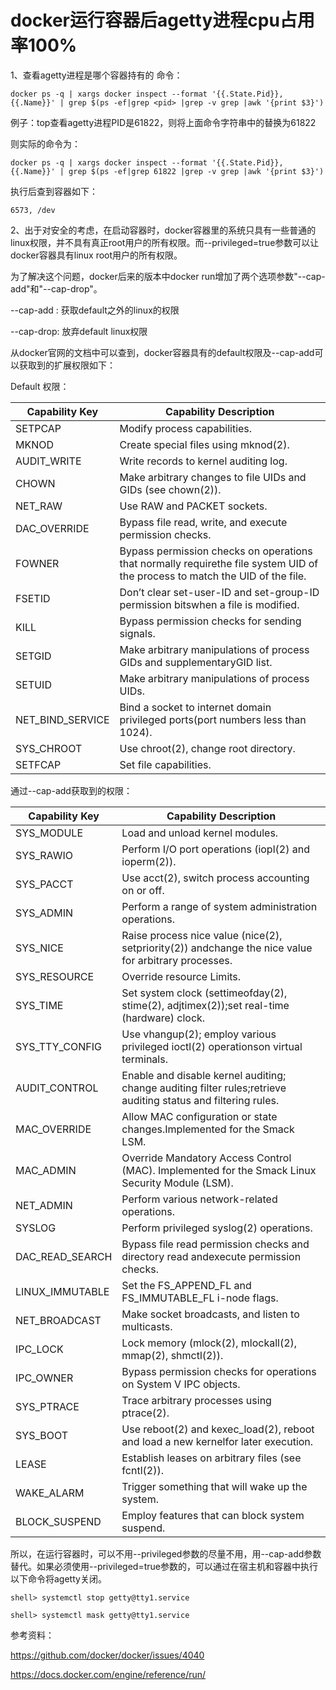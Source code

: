 # docker运行容器后agetty进程cpu占用率100%

1、查看agetty进程是哪个容器持有的
命令：

```shell
docker ps -q | xargs docker inspect --format '{{.State.Pid}}, {{.Name}}' | grep $(ps -ef|grep <pid> |grep -v grep |awk '{print $3}')
```


例子：top查看agetty进程PID是61822，则将上面命令字符串中的<pid>替换为61822

则实际的命令为：

```shell
docker ps -q | xargs docker inspect --format '{{.State.Pid}}, {{.Name}}' | grep $(ps -ef|grep 61822 |grep -v grep |awk '{print $3}')
```

执行后查到容器如下：

```shell
6573, /dev
```

2、出于对安全的考虑，在启动容器时，docker容器里的系统只具有一些普通的linux权限，并不具有真正root用户的所有权限。而--privileged=true参数可以让docker容器具有linux root用户的所有权限。

为了解决这个问题，docker后来的版本中docker run增加了两个选项参数"--cap-add"和"--cap-drop"。

--cap-add : 获取default之外的linux的权限

--cap-drop: 放弃default linux权限

从docker官网的文档中可以查到，docker容器具有的default权限及--cap-add可以获取到的扩展权限如下：

Default 权限：

| Capability Key   | Capability Description                                       |
| ---------------- | ------------------------------------------------------------ |
| SETPCAP          | Modify process capabilities.                                 |
| MKNOD            | Create special files using mknod(2).                         |
| AUDIT_WRITE      | Write records to kernel auditing log.                        |
| CHOWN            | Make arbitrary changes to file UIDs and GIDs (see chown(2)). |
| NET_RAW          | Use RAW and PACKET sockets.                                  |
| DAC_OVERRIDE     | Bypass file read, write, and execute permission checks.      |
| FOWNER           | Bypass permission checks on operations that normally requirethe file system UID of the process to match the UID of the file. |
| FSETID           | Don’t clear set-user-ID and set-group-ID permission bitswhen a file is modified. |
| KILL             | Bypass permission checks for sending signals.                |
| SETGID           | Make arbitrary manipulations of process GIDs and supplementaryGID list. |
| SETUID           | Make arbitrary manipulations of process UIDs.                |
| NET_BIND_SERVICE | Bind a socket to internet domain privileged ports(port numbers less than 1024). |
| SYS_CHROOT       | Use chroot(2), change root directory.                        |
| SETFCAP          | Set file capabilities.                                       |

通过--cap-add获取到的权限：

| Capability Key  | Capability Description                                       |
| --------------- | ------------------------------------------------------------ |
| SYS_MODULE      | Load and unload kernel modules.                              |
| SYS_RAWIO       | Perform I/O port operations (iopl(2) and ioperm(2)).         |
| SYS_PACCT       | Use acct(2), switch process accounting on or off.            |
| SYS_ADMIN       | Perform a range of system administration operations.         |
| SYS_NICE        | Raise process nice value (nice(2), setpriority(2)) andchange the nice value for arbitrary processes. |
| SYS_RESOURCE    | Override resource Limits.                                    |
| SYS_TIME        | Set system clock (settimeofday(2), stime(2), adjtimex(2));set real-time (hardware) clock. |
| SYS_TTY_CONFIG  | Use vhangup(2); employ various privileged ioctl(2) operationson virtual terminals. |
| AUDIT_CONTROL   | Enable and disable kernel auditing; change auditing filter rules;retrieve auditing status and filtering rules. |
| MAC_OVERRIDE    | Allow MAC configuration or state changes.Implemented for the Smack LSM. |
| MAC_ADMIN       | Override Mandatory Access Control (MAC). Implemented for the Smack Linux Security Module (LSM). |
| NET_ADMIN       | Perform various network-related operations.                  |
| SYSLOG          | Perform privileged syslog(2) operations.                     |
| DAC_READ_SEARCH | Bypass file read permission checks and directory read andexecute permission checks. |
| LINUX_IMMUTABLE | Set the FS_APPEND_FL and FS_IMMUTABLE_FL i-node flags.       |
| NET_BROADCAST   | Make socket broadcasts, and listen to multicasts.            |
| IPC_LOCK        | Lock memory (mlock(2), mlockall(2), mmap(2), shmctl(2)).     |
| IPC_OWNER       | Bypass permission checks for operations on System V IPC objects. |
| SYS_PTRACE      | Trace arbitrary processes using ptrace(2).                   |
| SYS_BOOT        | Use reboot(2) and kexec_load(2), reboot and load a new kernelfor later execution. |
| LEASE           | Establish leases on arbitrary files (see fcntl(2)).          |
| WAKE_ALARM      | Trigger something that will wake up the system.              |
| BLOCK_SUSPEND   | Employ features that can block system suspend.               |

所以，在运行容器时，可以不用--privileged参数的尽量不用，用--cap-add参数替代。如果必须使用--privileged=true参数的，可以通过在宿主机和容器中执行以下命令将agetty关闭。

```
shell> systemctl stop getty@tty1.service

shell> systemctl mask getty@tty1.service
```

 

参考资料：

https://github.com/docker/docker/issues/4040

https://docs.docker.com/engine/reference/run/